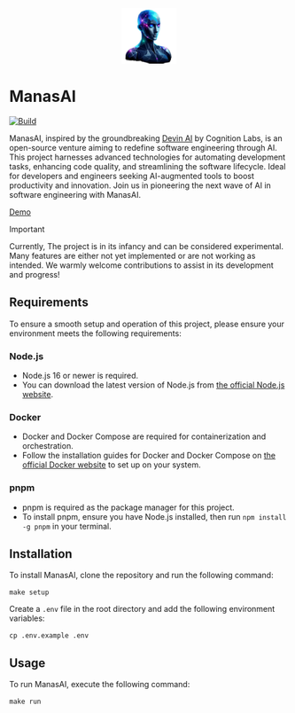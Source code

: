 <div align="center">
  <img src=".assets/ManasAI.png" alt="ManasAI" height="100" />
</div>

# ManasAI

[![Build](https://github.com/yashpokar/ManasAI/actions/workflows/verify.yml/badge.svg)](https://github.com/yashpokar/ManasAI/actions/workflows/verify.yml)

ManasAI, inspired by the groundbreaking [Devin AI](https://www.cognition-labs.com/introducing-devin) by Cognition Labs, is an open-source venture aiming to redefine software engineering through AI. This project harnesses advanced technologies for automating development tasks, enhancing code quality, and streamlining the software lifecycle. Ideal for developers and engineers seeking AI-augmented tools to boost productivity and innovation. Join us in pioneering the next wave of AI in software engineering with ManasAI.

[Demo](https://drive.google.com/file/d/1mqOhEe5mXcH_vhPbyBlDsql7MVvxaD6F/view)

> [!IMPORTANT]
> Currently, The project is in its infancy and can be considered experimental. Many features are either not yet implemented or are not working as intended. We warmly welcome contributions to assist in its development and progress!

## Requirements

To ensure a smooth setup and operation of this project, please ensure your environment meets the following requirements:

### Node.js

- Node.js 16 or newer is required.
- You can download the latest version of Node.js from [the official Node.js website](https://nodejs.org/).

### Docker

- Docker and Docker Compose are required for containerization and orchestration.
- Follow the installation guides for Docker and Docker Compose on [the official Docker website](https://docs.docker.com/get-docker/) to set up on your system.

### pnpm

- pnpm is required as the package manager for this project.
- To install pnpm, ensure you have Node.js installed, then run `npm install -g pnpm` in your terminal.

## Installation

To install ManasAI, clone the repository and run the following command:

```shell
make setup
```

Create a `.env` file in the root directory and add the following environment variables:

```shell
cp .env.example .env
```

## Usage

To run ManasAI, execute the following command:

```shell
make run
```
